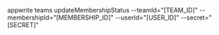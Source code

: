 appwrite teams updateMembershipStatus --teamId="[TEAM_ID]" --membershipId="[MEMBERSHIP_ID]" --userId="[USER_ID]" --secret="[SECRET]" 